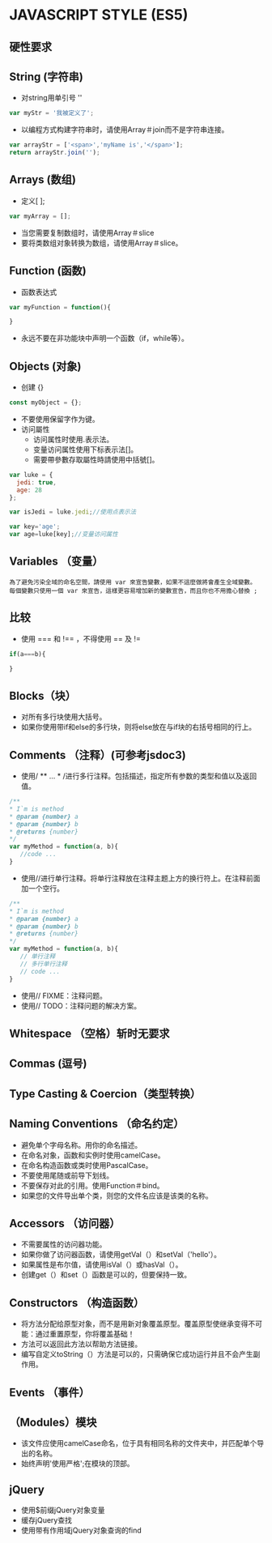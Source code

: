 # JAVASCRIPT STYLE (ES5)

## 硬性要求

## String (字符串)

* 对string用单引号 ''
```js
var myStr = '我被定义了';
```
* 以编程方式构建字符串时，请使用Array＃join而不是字符串连接。
```js
var arrayStr = ['<span>','myName is','</span>'];
return arrayStr.join('');
```

## Arrays (数组)

* 定义[ ];
```js
var myArray = [];
```
* 当您需要复制数组时，请使用Array＃slice
* 要将类数组对象转换为数组，请使用Array＃slice。


## Function (函数)
* 函数表达式
```js
var myFunction = function(){

}
```
* 永远不要在非功能块中声明一个函数（if，while等）。


## Objects (对象)

* 创建 {}
```js
const myObject = {};
```
* 不要使用保留字作为键。
* 访问屬性
    * 访问属性时使用.表示法。
    * 变量访问属性使用下标表示法[]。
    * 需要帶參數存取屬性時請使用中括號[]。
```js
var luke = {
  jedi: true,
  age: 28
};

var isJedi = luke.jedi;//使用点表示法

var key='age';
var age=luke[key];//变量访问属性
```


## Variables （变量）

    為了避免污染全域的命名空間，請使用 var 來宣告變數，如果不這麼做將會產生全域變數。
    每個變數只使用一個 var 來宣告，這樣更容易增加新的變數宣告，而且你也不用擔心替換 ;

## 比较

* 使用 === 和 !== ，不得使用 == 及 != 
```js
if(a===b){

}
```

## Blocks（块）
* 对所有多行块使用大括号。
* 如果你使用带if和else的多行块，则将else放在与if块的右括号相同的行上。

## Comments （注释）(可参考jsdoc3)

 * 使用/ ** ... * /进行多行注释。包括描述，指定所有参数的类型和值以及返回值。
 ```js
/**
 * I`m is method 
 * @param {number} a
 * @param {number} b
 * @returns {number}
 */
var myMethod = function(a, b){
    //code ...
}
 ```
 * 使用//进行单行注释。将单行注释放在注释主题上方的换行符上。在注释前面加一个空行。
 ```js
/**
 * I`m is method 
 * @param {number} a
 * @param {number} b
 * @returns {number}
 */
var myMethod = function(a, b){
    // 单行注释
    // 多行单行注释
    // code ...
}
 ```
 * 使用// FIXME：注释问题。
 * 使用// TODO：注释问题的解决方案。

 ## Whitespace （空格）斩时无要求

 ## Commas (逗号)

 ## Type Casting & Coercion（类型转换）

## Naming Conventions （命名约定）

* 避免单个字母名称。用你的命名描述。
* 在命名对象，函数和实例时使用camelCase。
* 在命名构造函数或类时使用PascalCase。
* 不要使用尾随或前导下划线。
* 不要保存对此的引用。使用Function＃bind。
* 如果您的文件导出单个类，则您的文件名应该是该类的名称。

## Accessors （访问器）
* 不需要属性的访问器功能。
* 如果你做了访问器函数，请使用getVal（）和setVal（'hello'）。
* 如果属性是布尔值，请使用isVal（）或hasVal（）。
* 创建get（）和set（）函数是可以的，但要保持一致。

## Constructors （构造函数）

* 将方法分配给原型对象，而不是用新对象覆盖原型。覆盖原型使继承变得不可能：通过重置原型，你将覆盖基础！
* 方法可以返回此方法以帮助方法链接。
* 编写自定义toString（）方法是可以的，只需确保它成功运行并且不会产生副作用。

## Events （事件）

## （Modules）模块

* 该文件应使用camelCase命名，位于具有相同名称的文件夹中，并匹配单个导出的名称。
* 始终声明'使用严格';在模块的顶部。

## jQuery

* 使用$前缀jQuery对象变量
* 缓存jQuery查找
* 使用带有作用域jQuery对象查询的find